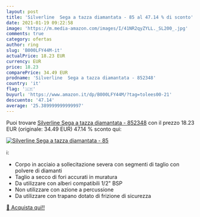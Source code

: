 ```yaml
---
layout: post
title: 'Silverline  Sega a tazza diamantata - 85 al 47.14 % di sconto'
date: 2021-01-19 09:22:58
image: 'https://m.media-amazon.com/images/I/41NR2qyZYLL._SL200_.jpg'
comments: true
category: ofertas
author: ring
slug: 'B000LFY44M-it'
actualPrice: 18.23 EUR
currency: EUR
price: 18.23
comparePrice: 34.49 EUR
prodname: 'Silverline  Sega a tazza diamantata - 852348'
country: 'it'
flag: '🇮🇹'
buyurl: 'https://www.amazon.it/dp/B000LFY44M/?tag=tolees00-21'
descuento: '47.14'
average: '25.389999999999997'
---
```


Puoi trovare [Silverline  Sega a tazza diamantata - 852348](https://www.amazon.it/dp/B000LFY44M/?tag=tolees00-21) con il prezzo 18.23 EUR (originale: 34.49 EUR) 47.14 % sconto qui:

[![Silverline  Sega a tazza diamantata - 85](https://m.media-amazon.com/images/I/41NR2qyZYLL._SL200_.jpg)](https://www.amazon.it/dp/B000LFY44M/?tag=tolees00-21)

ℹ️:

- Corpo in acciaio a sollecitazione severa con segmenti di taglio con polvere di diamanti
- Taglio a secco di fori accurati in muratura
- Da utilizzare con alberi compatibili 1/2" BSP
- Non utilizzare con azione a percussione
- Da utilizzare con trapano dotato di frizione di sicurezza

[🛒 Acquista qui!!](https://www.amazon.it/dp/B000LFY44M/?tag=tolees00-21)
